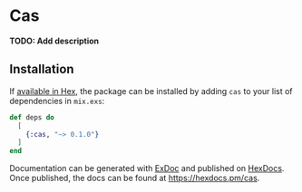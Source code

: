 # Cas

**TODO: Add description**

## Installation

If [available in Hex](https://hex.pm/docs/publish), the package can be installed
by adding `cas` to your list of dependencies in `mix.exs`:

```elixir
def deps do
  [
    {:cas, "~> 0.1.0"}
  ]
end
```

Documentation can be generated with [ExDoc](https://github.com/elixir-lang/ex_doc)
and published on [HexDocs](https://hexdocs.pm). Once published, the docs can
be found at <https://hexdocs.pm/cas>.

